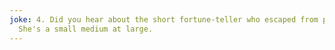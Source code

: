 ```yaml
---
joke: 4. Did you hear about the short fortune-teller who escaped from prison?
  She's a small medium at large.
---
```

